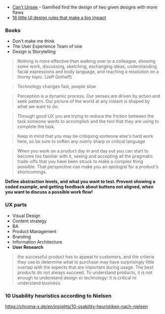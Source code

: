 - [Can't Unsee](https://cantunsee.space/) - Gamified find the design of two given designs with more flaws
- [16 little UI design rules that make a big impact](https://uxplanet.org/16-ui-design-tips-ba2e7524d203)

### Books

- Don't make me think
- The User Experience Team of one
- Design is Storytelling

> Nothing is more effective than walking over to a colleague, showing some work, discussing, sketching, exchanging ideas, understanding facial expressions and body language, and reaching a resolution on a thorny topic. (Jeff Gothelf)

> Technology changes fast, people slow

> Perception is a dynamic process. Our senses are driven by action and seek pattern. Our picture of the world at any instant is shaped by what we want to do.

> Through good UX you are trying to reduce the friction between the task someone wants to accomplish and the tool that they are using to complete the task.

> Keep in mind that you may be critiquing someone else's hard work here, so be sure to soften any overly sharp or critical language

> When you work on a product day in and day out you can start to become too familiar with it, seeing and accepting all the pragmatic trade-offs that you have been struck to make a complex thing possible. That perspective can make you an apologist for a product's shortcomings.

**Define abstraction levels, and what you want to test. Prevent showing a coded example, and getting feedback about buttons not aligned, when you want to discuss a possible work flow!**

### UX parts
- Visual Design
- Content strategy
- BA
- Product Management
- Branding
- Information Architecture
- **User Research**

> the successful product has to appeal to customers, and the criteria they use to determine what to purchase may have surprisingly little overlap with the aspects that are important during usage. The best products do not always succeed. To understand products, it is not enough to understand design or technology: it is critical to understand business. 

### 10 Usability heuristics according to Nielsen

https://chroma-x.de/en/insights/10-usability-heuristiken-nach-nielsen
